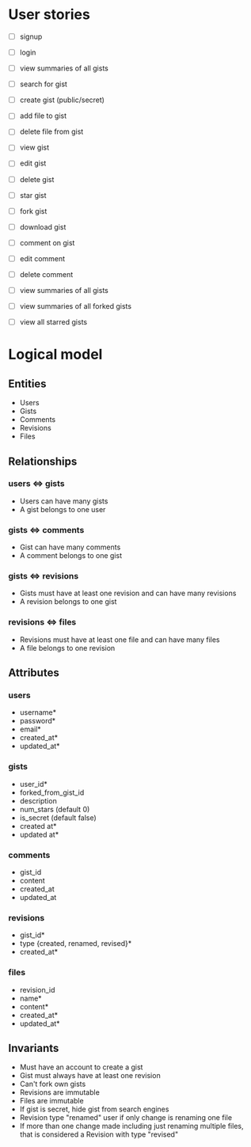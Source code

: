 # User stories
- [ ] signup
- [ ] login
- [ ] view summaries of all gists
- [ ] search for gist
- [ ] create gist (public/secret)
- [ ] add file to gist
- [ ] delete file from gist
- [ ] view gist
- [ ] edit gist
- [ ] delete gist
- [ ] star gist
- [ ] fork gist
- [ ] download gist
- [ ] comment on gist
- [ ] edit comment
- [ ] delete comment
- [ ] view summaries of all gists
- [ ] view summaries of all forked gists
- [ ] view all starred gists


# Logical model
## Entities
* Users
* Gists
* Comments
* Revisions
* Files


## Relationships
### users <=> gists
* Users can have many gists
* A gist belongs to one user

### gists <=> comments
* Gist can have many comments
* A comment belongs to one gist

### gists <=> revisions
* Gists must have at least one revision and can have many revisions
* A revision belongs to one gist

### revisions <=> files
* Revisions must have at least one file and can have many files
* A file belongs to one revision


## Attributes
### users
* username*
* password* 
* email*
* created_at*
* updated_at*

### gists
* user_id*
* forked_from_gist_id 
* description
* num_stars (default 0)
* is_secret (default false)
* created at*
* updated at*

### comments
* gist_id
* content
* created_at
* updated_at

### revisions
* gist_id*
* type {created, renamed, revised}*
* created_at*

### files
* revision_id
* name*
* content*
* created_at*
* updated_at*


## Invariants
* Must have an account to create a gist
* Gist must always have at least one revision
* Can't fork own gists
* Revisions are immutable
* Files are immutable
* If gist is secret, hide gist from search engines
* Revision type "renamed" user if only change is renaming one file
* If more than one change made including just renaming multiple files, that is considered a Revision with type "revised"
